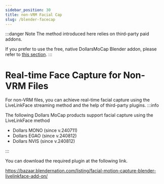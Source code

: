 ```yaml
---
sidebar_position: 30
title: non-VRM Facial Cap
slug: /blender-facecap
---
```


:::danger Note
The method introduced here relies on third-party paid addons.

If you prefer to use the free, native DollarsMoCap Blender addon, please refer to [this section](/blender-addon).
:::

# Real-time Face Capture for Non-VRM Files

For non-VRM files, you can achieve real-time facial capture using the LiveLinkFace streaming method and the help of third-party plugins.
:::info

The following Dollars MoCap products support facial capture using the LiveLinkFace method

- Dollars MONO (since v.240711)
- Dollars EGAO (since v.240812)
- Dollars NVIS (since v.240812)

:::

You can download the required plugin at the following link.

https://bazaar.blendernation.com/listing/facial-motion-capture-blender-livelinkface-add-on/
